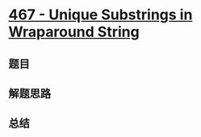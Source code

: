 # [467 - Unique Substrings in Wraparound String](https://leetcode.com/problems/unique-substrings-in-wraparound-string/)

## 题目


## 解题思路


## 总结


